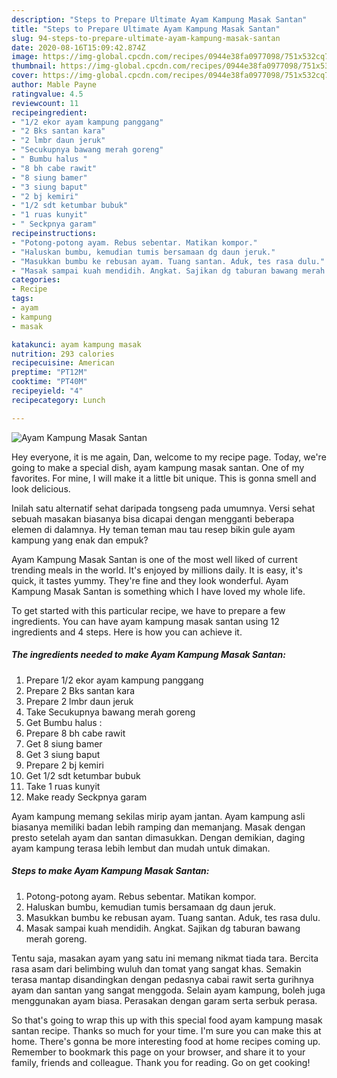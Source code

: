 ```yaml
---
description: "Steps to Prepare Ultimate Ayam Kampung Masak Santan"
title: "Steps to Prepare Ultimate Ayam Kampung Masak Santan"
slug: 94-steps-to-prepare-ultimate-ayam-kampung-masak-santan
date: 2020-08-16T15:09:42.874Z
image: https://img-global.cpcdn.com/recipes/0944e38fa0977098/751x532cq70/ayam-kampung-masak-santan-foto-resep-utama.jpg
thumbnail: https://img-global.cpcdn.com/recipes/0944e38fa0977098/751x532cq70/ayam-kampung-masak-santan-foto-resep-utama.jpg
cover: https://img-global.cpcdn.com/recipes/0944e38fa0977098/751x532cq70/ayam-kampung-masak-santan-foto-resep-utama.jpg
author: Mable Payne
ratingvalue: 4.5
reviewcount: 11
recipeingredient:
- "1/2 ekor ayam kampung panggang"
- "2 Bks santan kara"
- "2 lmbr daun jeruk"
- "Secukupnya bawang merah goreng"
- " Bumbu halus "
- "8 bh cabe rawit"
- "8 siung bamer"
- "3 siung baput"
- "2 bj kemiri"
- "1/2 sdt ketumbar bubuk"
- "1 ruas kunyit"
- " Seckpnya garam"
recipeinstructions:
- "Potong-potong ayam. Rebus sebentar. Matikan kompor."
- "Haluskan bumbu, kemudian tumis bersamaan dg daun jeruk."
- "Masukkan bumbu ke rebusan ayam. Tuang santan. Aduk, tes rasa dulu."
- "Masak sampai kuah mendidih. Angkat. Sajikan dg taburan bawang merah goreng."
categories:
- Recipe
tags:
- ayam
- kampung
- masak

katakunci: ayam kampung masak 
nutrition: 293 calories
recipecuisine: American
preptime: "PT12M"
cooktime: "PT40M"
recipeyield: "4"
recipecategory: Lunch

---
```



![Ayam Kampung Masak Santan](https://img-global.cpcdn.com/recipes/0944e38fa0977098/751x532cq70/ayam-kampung-masak-santan-foto-resep-utama.jpg)

Hey everyone, it is me again, Dan, welcome to my recipe page. Today, we're going to make a special dish, ayam kampung masak santan. One of my favorites. For mine, I will make it a little bit unique. This is gonna smell and look delicious.

Inilah satu alternatif sehat daripada tongseng pada umumnya. Versi sehat sebuah masakan biasanya bisa dicapai dengan mengganti beberapa elemen di dalamnya. Hy teman teman mau tau resep bikin gule ayam kampung yang enak dan empuk?

Ayam Kampung Masak Santan is one of the most well liked of current trending meals in the world. It's enjoyed by millions daily. It is easy, it's quick, it tastes yummy. They're fine and they look wonderful. Ayam Kampung Masak Santan is something which I have loved my whole life.


To get started with this particular recipe, we have to prepare a few ingredients. You can have ayam kampung masak santan using 12 ingredients and 4 steps. Here is how you can achieve it.

<!--inarticleads1-->

##### The ingredients needed to make Ayam Kampung Masak Santan:

1. Prepare 1/2 ekor ayam kampung panggang
1. Prepare 2 Bks santan kara
1. Prepare 2 lmbr daun jeruk
1. Take Secukupnya bawang merah goreng
1. Get  Bumbu halus :
1. Prepare 8 bh cabe rawit
1. Get 8 siung bamer
1. Get 3 siung baput
1. Prepare 2 bj kemiri
1. Get 1/2 sdt ketumbar bubuk
1. Take 1 ruas kunyit
1. Make ready  Seckpnya garam


Ayam kampung memang sekilas mirip ayam jantan. Ayam kampung asli biasanya memiliki badan lebih ramping dan memanjang. Masak dengan presto setelah ayam dan santan dimasukkan. Dengan demikian, daging ayam kampung terasa lebih lembut dan mudah untuk dimakan. 

<!--inarticleads2-->

##### Steps to make Ayam Kampung Masak Santan:

1. Potong-potong ayam. Rebus sebentar. Matikan kompor.
1. Haluskan bumbu, kemudian tumis bersamaan dg daun jeruk.
1. Masukkan bumbu ke rebusan ayam. Tuang santan. Aduk, tes rasa dulu.
1. Masak sampai kuah mendidih. Angkat. Sajikan dg taburan bawang merah goreng.


Tentu saja, masakan ayam yang satu ini memang nikmat tiada tara. Bercita rasa asam dari belimbing wuluh dan tomat yang sangat khas. Semakin terasa mantap disandingkan dengan pedasnya cabai rawit serta gurihnya ayam dan santan yang sangat menggoda. Selain ayam kampung, boleh juga menggunakan ayam biasa. Perasakan dengan garam serta serbuk perasa. 

So that's going to wrap this up with this special food ayam kampung masak santan recipe. Thanks so much for your time. I'm sure you can make this at home. There's gonna be more interesting food at home recipes coming up. Remember to bookmark this page on your browser, and share it to your family, friends and colleague. Thank you for reading. Go on get cooking!
